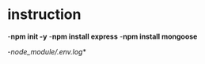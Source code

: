 # instruction 

-**npm init -y**
-**npm install express**
-**npm install mongoose**


-**node_module/.env*.log**